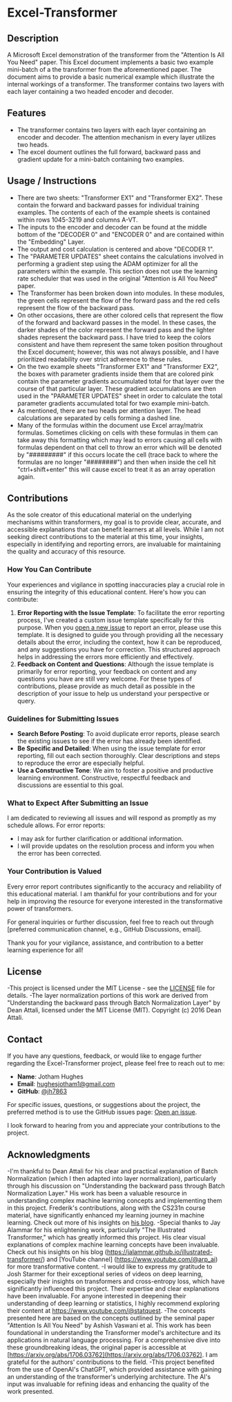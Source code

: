 # Excel-Transformer

## Description
A Microsoft Excel demonstration of the transformer from the "Attention Is All You Need" paper. This Excel document implements a basic two example mini-batch of a the transformer from the aforementioned paper. The document aims to provide a basic numerical example which illustrate the internal workings of a transformer. The transformer contains two layers with each layer containing a two headed encoder and decoder. 

## Features
- The transformer contains two layers with each layer containing an encoder and decoder. The attention mechanism in every layer utilizes two heads.
- The excel doument outlines the full forward, backward pass and gradient update for a mini-batch containing two examples.

## Usage / Instructions
- There are two sheets: "Transformer EX1" and "Transformer EX2". These contain the forward and backward passes for individual training examples. The contents of each of the example sheets is contained within rows 1045-3219 and columns A-VT.
- The inputs to the encoder and decoder can be found at the middle bottom of the "DECODER 0" and "ENCODER 0" and are contained within the "Embedding" Layer.
- The output and cost calculation is centered and above "DECODER 1".
- The "PARAMETER UPDATES" sheet contains the calculations involved in performing a gradient step using the ADAM optimizer for all the parameters within the example. This section does not use the learning rate scheduler that was used in the original "Attention is All You Need" paper.
- The Transformer has been broken down into modules. In these modules, the green cells represent the flow of the forward pass and the red cells represent the flow of the backward pass.
- On other occasions, there are other colored cells that represent the flow of the forward and backward passes in the model. In these cases, the darker shades of the color represent the forward pass and the lighter shades represent the backward pass. I have tried to keep the colors consistent and have them represent the same token position throughout the Excel document; however, this was not always possible, and I have prioritized readability over strict adherence to these rules.
- On the two example sheets "Transformer EX1" and "Transformer EX2", the boxes with parameter gradients inside them that are colored pink contain the parameter gradients accumulated total for that layer over the course of that particular layer. These gradient accumulations are then used in the "PARAMETER UPDATES" sheet in order to calculate the total parameter gradients accumulated total for two example mini-batch.
- As mentioned, there are two heads per attention layer. The head calculations are separated by cells forming a dashed line.
- Many of the formulas within the document use Excel array/matrix formulas. Sometimes clicking on cells with these formulas in them can take away this formatting which may lead to errors causing all cells with formulas dependent on that cell to throw an error which will be denoted by "#########" if this occurs locate the cell (trace back to where the formulas are no longer "########") and then when inside the cell hit "ctrl+shift+enter" this will cause excel to treat it as an array operation again.

## Contributions
As the sole creator of this educational material on the underlying mechanisms within transformers, my goal is to provide clear, accurate, and accessible explanations that can benefit learners at all levels. While I am not seeking direct contributions to the material at this time, your insights, especially in identifying and reporting errors, are invaluable for maintaining the quality and accuracy of this resource.

### How You Can Contribute
Your experiences and vigilance in spotting inaccuracies play a crucial role in ensuring the integrity of this educational content. Here's how you can contribute:
1. **Error Reporting with the Issue Template**: To facilitate the error reporting process, I've created a custom issue template specifically for this purpose. When you [open a new issue](https://github.com/jh7863/Excel-Transformer/issues/new) to report an error, please use this template. It is designed to guide you through providing all the necessary details about the error, including the context, how it can be reproduced, and any suggestions you have for correction. This structured approach helps in addressing the errors more efficiently and effectively.
2. **Feedback on Content and Questions**: Although the issue template is primarily for error reporting, your feedback on content and any questions you have are still very welcome. For these types of contributions, please provide as much detail as possible in the description of your issue to help us understand your perspective or query.

### Guidelines for Submitting Issues
- **Search Before Posting**: To avoid duplicate error reports, please search the existing issues to see if the error has already been identified.
- **Be Specific and Detailed**: When using the issue template for error reporting, fill out each section thoroughly. Clear descriptions and steps to reproduce the error are especially helpful.
- **Use a Constructive Tone**: We aim to foster a positive and productive learning environment. Constructive, respectful feedback and discussions are essential to this goal.

### What to Expect After Submitting an Issue
I am dedicated to reviewing all issues and will respond as promptly as my schedule allows. For error reports:
- I may ask for further clarification or additional information.
- I will provide updates on the resolution process and inform you when the error has been corrected.

### Your Contribution is Valued
Every error report contributes significantly to the accuracy and reliability of this educational material. I am thankful for your contributions and for your help in improving the resource for everyone interested in the transformative power of transformers.

For general inquiries or further discussion, feel free to reach out through [preferred communication channel, e.g., GitHub Discussions, email].

Thank you for your vigilance, assistance, and contribution to a better learning experience for all!

## License
-This project is licensed under the MIT License - see the [LICENSE](LICENSE) file for details.
-The layer normalization portions of this work are derived from "Understanding the backward pass through Batch Normalization Layer" by Dean Attali, licensed under the MIT License (MIT). Copyright (c) 2016 Dean Attali.

## Contact
If you have any questions, feedback, or would like to engage further regarding the Excel-Transformer project, please feel free to reach out to me:
- **Name**: Jotham Hughes
- **Email**: [hughesjotham1@gmail.com](mailto:hughesjotham1@gmail.com)
- **GitHub**: [@jh7863](https://github.com/jh7863)

For specific issues, questions, or suggestions about the project, the preferred method is to use the GitHub issues page: [Open an issue](https://github.com/jh7863/Excel-Transformer/issues/new).

I look forward to hearing from you and appreciate your contributions to the project.

## Acknowledgments
-I'm thankful to Dean Attali for his clear and practical explanation of Batch Normalization (which I then adapted into layer normalization), particularly through his discussion on "Understanding the backward pass through Batch Normalization Layer." His work has been a valuable resource in understanding complex machine learning concepts and implementing them in this project. Frederik's contributions, along with the CS231n course material, have significantly enhanced my learning journey in machine learning. Check out more of his insights on [his blog](https://kratzert.github.io/).
-Special thanks to Jay Alammar for his enlightening work, particularly "The Illustrated Transformer," which has greatly informed this project. His clear visual explanations of complex machine learning concepts have been invaluable. Check out his insights on his blog (https://jalammar.github.io/illustrated-transformer/) and [YouTube channel] (https://www.youtube.com/@arp_ai) for more transformative content.
-I would like to express my gratitude to Josh Starmer for their exceptional series of videos on deep learning, especially their insights on transformers and cross-entropy loss, which have significantly influenced this project. Their expertise and clear explanations have been invaluable. For anyone interested in deepening their understanding of deep learning or statistics, I highly recommend exploring their content at https://www.youtube.com/@statquest.
-The concepts presented here are based on the concepts outlined by the seminal paper "Attention Is All You Need" by Ashish Vaswani et al. This work has been foundational in understanding the Transformer model's architecture and its applications in natural language processing. For a comprehensive dive into these groundbreaking ideas, the original paper is accessible at [https://arxiv.org/abs/1706.03762](https://arxiv.org/abs/1706.03762). I am grateful for the authors’ contributions to the field.
-This project benefited from the use of OpenAI's ChatGPT, which provided assistance with gaining an understanding of the transformer's underlying architecture. The AI's input was invaluable for refining ideas and enhancing the quality of the work presented.
